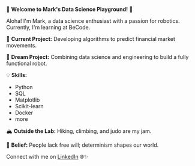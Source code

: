 🌟 **Welcome to Mark's Data Science Playground!** 🌟

Aloha! I'm Mark, a data science enthusiast with a passion for robotics. Currently, I'm learning at BeCode.

🚀 **Current Project:** Developing algorithms to predict financial market movements.

🤖 **Dream Project:** Combining data science and engineering to build a fully functional robot.

💡 **Skills:**
- Python
- SQL
- Matplotlib
- Scikit-learn
- Docker
- more

🏔️ **Outside the Lab:** Hiking, climbing, and judo are my jam.

🔮 **Belief:** People lack free will; determinism shapes our world.

Connect with me on [LinkedIn](www.linkedin.com/in/mark-shevchenko-218149259) 🌐✨
